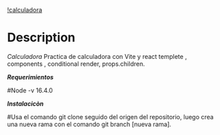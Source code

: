 
[!calculadora](https://github.com/MichaelRodr/Calculadora/blob/main/src/assets/calculator.png)

# Description

*Calculadora*
Practica de calculadora con Vite y react templete , components , conditional render, props.children.


***Requerimientos***

#Node -v 16.4.0


***Instalacicòn***

#Usa el comando git clone seguido del origen del repositorio, luego crea una nueva rama con el comando git branch [nueva rama].

